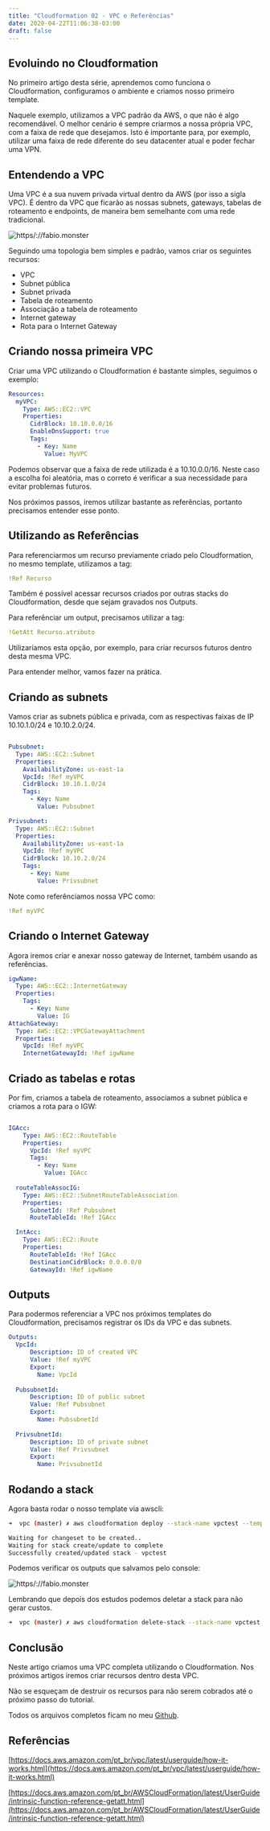 ```yaml
---
title: "Cloudformation 02 - VPC e Referências"
date: 2020-04-22T11:06:38-03:00
draft: false
---
```


## Evoluindo no Cloudformation

No primeiro artigo desta série, aprendemos como funciona o Cloudformation, configuramos o ambiente e criamos nosso primeiro template.

Naquele exemplo, utilizamos a VPC padrão da AWS, o que não é algo recomendável. O melhor cenário é sempre criarmos a nossa própria VPC, com a faixa de rede que desejamos. Isto é importante para, por exemplo, utilizar uma faixa de rede diferente do seu datacenter atual e poder fechar uma VPN.

## Entendendo a VPC

Uma VPC é a sua nuvem privada virtual dentro da AWS (por isso a sigla VPC). É dentro da VPC que ficarão as nossas subnets, gateways, tabelas de roteamento e endpoints, de maneira bem semelhante com uma rede tradicional.

![https/://fabio.monster](https://fabio.monster/images/vpc.png)

Seguindo uma topologia bem simples e padrão, vamos criar os seguintes recursos:

* VPC
* Subnet pública
* Subnet privada
* Tabela de roteamento
* Associação a tabela de roteamento
* Internet gateway
* Rota para o Internet Gateway

## Criando nossa primeira VPC

Criar uma VPC utilizando o Cloudformation é bastante simples, seguimos o exemplo:

```yaml
Resources: 
  myVPC:
    Type: AWS::EC2::VPC
    Properties:
      CidrBlock: 10.10.0.0/16
      EnableDnsSupport: true
      Tags:
        - Key: Name
          Value: MyVPC
```
Podemos observar que a faixa de rede utilizada é a 10.10.0.0/16. Neste caso a escolha foi aleatória, mas o correto é verificar a sua necessidade para evitar problemas futuros.

Nos próximos passos, iremos utilizar bastante as referências, portanto precisamos entender esse ponto.

## Utilizando as Referências

Para referenciarmos um recurso previamente criado pelo Cloudformation, no mesmo template, utilizamos a tag:

```yaml
!Ref Recurso
```
Também é possível acessar recursos criados por outras stacks do Cloudformation, desde que sejam gravados nos Outputs.

Para referênciar um output, precisamos utilizar a tag:

```yaml
!GetAtt Recurso.atributo
```
Utilizaríamos esta opção, por exemplo, para criar recursos futuros dentro desta mesma VPC.

Para entender melhor, vamos fazer na prática.

## Criando as subnets

Vamos criar as subnets pública e privada, com as respectivas faixas de IP 10.10.1.0/24 e 10.10.2.0/24.

```yaml

Pubsubnet:
  Type: AWS::EC2::Subnet
  Properties:
    AvailabilityZone: us-east-1a
    VpcId: !Ref myVPC
    CidrBlock: 10.10.1.0/24
    Tags:
      - Key: Name
        Value: Pubsubnet

Privsubnet:
  Type: AWS::EC2::Subnet
  Properties:
    AvailabilityZone: us-east-1a
    VpcId: !Ref myVPC
    CidrBlock: 10.10.2.0/24
    Tags:
      - Key: Name
        Value: Privsubnet

```
Note como referênciamos nossa VPC como:

 ```yaml 
 !Ref myVPC 
 ```

## Criando o Internet Gateway

Agora iremos criar e anexar nosso gateway de Internet, também usando as referências.

```yaml
igwName:
  Type: AWS::EC2::InternetGateway
  Properties:
    Tags:
      - Key: Name
        Value: IG
AttachGateway:
  Type: AWS::EC2::VPCGatewayAttachment
  Properties:
    VpcId: !Ref myVPC
    InternetGatewayId: !Ref igwName
```
## Criado as tabelas e rotas

Por fim, criamos a tabela de roteamento, associamos a subnet pública e criamos a rota para o IGW:

```yaml

IGAcc:
    Type: AWS::EC2::RouteTable
    Properties:
      VpcId: !Ref myVPC
      Tags:
        - Key: Name
          Value: IGAcc
  
  routeTableAssocIG:
    Type: AWS::EC2::SubnetRouteTableAssociation
    Properties:
      SubnetId: !Ref Pubsubnet
      RouteTableId: !Ref IGAcc

  IntAcc:
    Type: AWS::EC2::Route
    Properties:
      RouteTableId: !Ref IGAcc
      DestinationCidrBlock: 0.0.0.0/0
      GatewayId: !Ref igwName

```

## Outputs

Para podermos referenciar a VPC nos próximos templates do Cloudformation, precisamos registrar os IDs da VPC e das subnets.

```yaml
Outputs:
  VpcId:
      Description: ID of created VPC
      Value: !Ref myVPC
      Export:
        Name: VpcId
  
  PubsubnetId:
      Description: ID of public subnet
      Value: !Ref Pubsubnet
      Export:
        Name: PubsubnetId
  
  PrivsubnetId:
      Description: ID of private subnet
      Value: !Ref Privsubnet
      Export:
        Name: PrivsubnetId
```

## Rodando a stack

Agora basta rodar o nosso template via awscli:

```bash
➜  vpc (master) ✗ aws cloudformation deploy --stack-name vpctest --template-file vpc.yaml

Waiting for changeset to be created..
Waiting for stack create/update to complete
Successfully created/updated stack - vpctest
```

Podemos verificar os outputs que salvamos pelo console:

![https/://fabio.monster](https://fabio.monster/images/outputs.png)

Lembrando que depois dos estudos podemos deletar a stack para não gerar custos.

```bash
➜  vpc (master) ✗ aws cloudformation delete-stack --stack-name vpctest
```

## Conclusão

Neste artigo criamos uma VPC completa utilizando o Cloudformation. Nos próximos artigos iremos criar recursos dentro desta VPC.

Não se esqueçam de destruir os recursos para não serem cobrados até o próximo passo do tutorial.

Todos os arquivos completos ficam no meu [Github](https://github.com/fabiolrodriguez/cloudformation-playground).


## Referências

[https://docs.aws.amazon.com/pt_br/vpc/latest/userguide/how-it-works.html](https://docs.aws.amazon.com/pt_br/vpc/latest/userguide/how-it-works.html)

[https://docs.aws.amazon.com/pt_br/AWSCloudFormation/latest/UserGuide/intrinsic-function-reference-getatt.html](https://docs.aws.amazon.com/pt_br/AWSCloudFormation/latest/UserGuide/intrinsic-function-reference-getatt.html)

